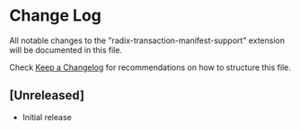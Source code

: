 # Change Log

All notable changes to the "radix-transaction-manifest-support" extension will be documented in this file.

Check [Keep a Changelog](http://keepachangelog.com/) for recommendations on how to structure this file.

## [Unreleased]

- Initial release
